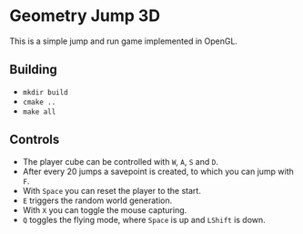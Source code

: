 # Geometry Jump 3D

This is a simple jump and run game implemented in OpenGL.

## Building

- `mkdir build`
- `cmake ..`
- `make all`

## Controls

- The player cube can be controlled with `W`, `A`, `S` and `D`.
- After every 20 jumps a savepoint is created, to which you can jump with `F`.
- With `Space` you can reset the player to the start.
- `E` triggers the random world generation.
- With `X` you can toggle the mouse capturing.
- `Q` toggles the flying mode, where `Space` is up and `LShift` is down.

